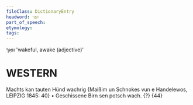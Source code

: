 ```yaml
---
fileClass: DictionaryEntry
headword: וואַך
part_of_speech: 
etymology: 
tags: 
---
```

וואַך
'wakeful, awake (adjective)'

WESTERN
========

Machts kan tauten Hünd wachrig
{Maißim un Schnokes vun e Handelewos, LEIPZIG 1845: 40}
	•	Geschissene Birn sen potsch wach. {?} {44}